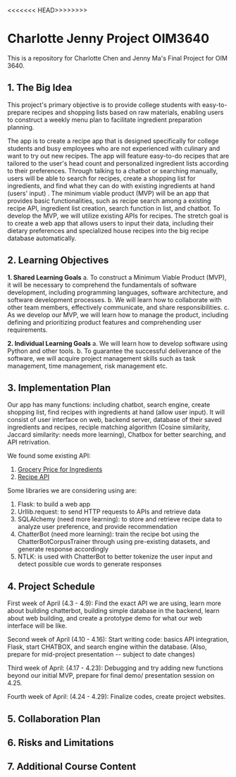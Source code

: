 <<<<<<< HEAD>>>>>>>>
# Charlotte Jenny Project OIM3640
 This is a repository for Charlotte Chen and Jenny Ma's Final Project for OIM 3640. 

## 1. The Big Idea
This project's primary objective is to provide college students with easy-to-prepare recipes and shopping lists based on raw materials, enabling users to construct a weekly menu plan to facilitate ingredient preparation planning.

The app is to create a recipe app that is designed specifically for college students and busy employees who are not experienced with culinary and want to try out new recipes. The app will feature easy-to-do recipes that are tailored to the user's head count and personalized ingredient lists according to their preferences. Through talking to a chatbot or searching manually, users will be able to search for recipes, create a shopping list for ingredients, and find what they can do with existing ingredients at hand (users' input) . The minimum viable product (MVP) will be an app that provides basic functionalities, such as recipe search among a existing recipe API, ingredient list creation, search function in list, and chatbot.  To develop the MVP, we will utilize existing APIs for recipes. The stretch goal is to create a web app that allows users to input their data, including their dietary preferences and specialized house recipes into the big recipe database automatically.

## 2. Learning Objectives
**1. Shared Learning Goals**
a. To construct a Minimum Viable Product (MVP), it will be necessary to comprehend the fundamentals of software development, including programming languages, software architecture, and software development processes.
b. We will learn how to collaborate with other team members, effectively communicate, and share responsibilities.
c. As we develop our MVP, we will learn how to manage the product, including defining and prioritizing product features and comprehending user requirements.

**2. Individual Learning Goals**
a. We will learn how to develop software using Python and other tools.
b. To guarantee the successful deliverance of the software, we will acquire project management skills such as task management, time management, risk management etc.


## 3. Implementation Plan

Our app has many functions: including chatbot, search engine, create shopping list, find recipes with ingredients at hand (allow user input). It will consist of user interface on web, backend server, database of their saved ingredients and recipes, reciple matching algorithm (Cosine similarity, Jaccard similarity: needs more learning), Chatbox for better searching, and API retrivation. 

We found some existing API:
1. [Grocery Price for Ingredients](https://www.mealme.ai/?utm_source=google&utm_medium=google+search&utm_campaign=MealMe+API%28Aziz%29&gclid=CjwKCAjw_YShBhAiEiwAMomsEFRvATNS1tZYzWqrq54Nwna2I66WdEtRfPeVY-1DmD4y3hxyFE2cYBoCpxsQAvD_BwE)
2. [Recipe API](https://spoonacular.com/food-api)

Some libraries we are considering using are:

1. Flask: to build a web app
2. Urllib.request: to send HTTP requests to APIs and retrieve data
3. SQLAlchemy (need more learning): to store and retrieve recipe data to analyze user preference, and provide recommendation
4. ChatterBot (need more learning): train the recipe bot using the ChatterBotCorpusTrainer through using pre-existing datasets, and generate response accordingly
5. NTLK: is used with ChatterBot to better tokenize the user input and detect possible cue words to generate responses

## 4. Project Schedule

First week of April (4.3 - 4.9): Find the exact API we are using, learn more about building chatterbot, building simple database in the backend, learn about web building, and create a prototype demo for what our web interface will be like. 

Second week of April (4.10 - 4.16): Start writing code: basics API integration, Flask, start CHATBOX, and search engine within the database. (Also, prepare for mid-project presentation -- subject to date changes)

Third week of April: (4.17 - 4.23): Debugging and try adding new functions beyond our initial MVP, prepare for final demo/ presentation session on 4.25. 

Fourth week of April: (4.24 - 4.29): Finalize codes, create project websites. 

## 5. Collaboration Plan

## 6. Risks and Limitations

## 7. Additional Course Content
